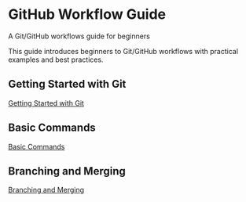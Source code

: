 # GitHub Workflow Guide
A Git/GitHub workflows guide for beginners

This guide introduces beginners to Git/GitHub workflows with practical examples and best practices.
## Getting Started with Git

[Getting Started with Git](Getting_Started_with_Git.md) 

## Basic Commands

[Basic Commands](Basic_Commands.md)

## Branching and Merging

[Branching and Merging](Branching_and_Merging.md)
